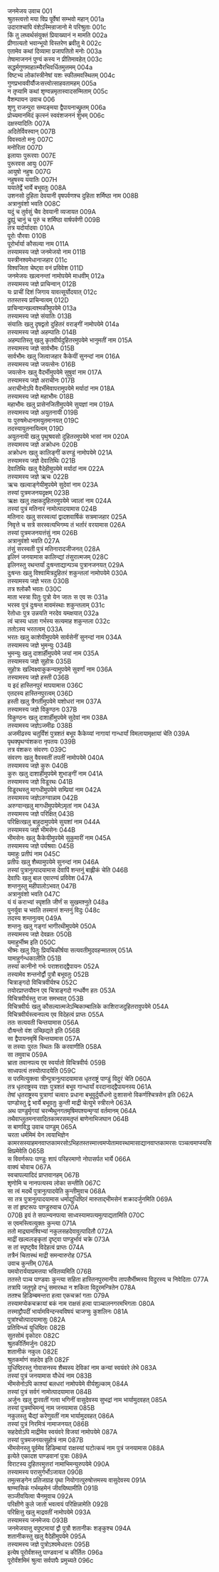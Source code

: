 जनमेजय उवाच	001  
श्रुतस्त्वत्तो मया विप्र पूर्वेषां सम्भवो महान्	001a  
उदाराश्चापि वंशेऽस्मिन्राजानो मे परिश्रुताः	001c  
किं तु लघ्वर्थसंयुक्तं प्रियाख्यानं न मामति	002a  
प्रीणात्यतो भवान्भूयो विस्तरेण ब्रवीतु मे	002c  
एतामेव कथां दिव्यामा प्रजापतितो मनोः	003a  
तेषामाजननं पुण्यं कस्य न प्रीतिमावहेत्	003c  
सद्धर्मगुणमाहात्म्यैरभिवर्धितमुत्तमम्	004a  
विष्टभ्य लोकांस्त्रीनेषां यशः स्फीतमवस्थितम्	004c  
गुणप्रभाववीर्यौजःसत्त्वोत्साहवतामहम्	005a  
न तृप्यामि कथां शृण्वन्नमृतास्वादसम्मिताम्	005c  
वैशम्पायन उवाच	006  
शृणु राजन्पुरा सम्यङ्मया द्वैपायनाच्छ्रुतम्	006a  
प्रोच्यमानमिदं कृत्स्नं स्ववंशजननं शुभम्	006c  
दक्षस्यादितिः	007A  
अदितेर्विवस्वान्	007B  
विवस्वतो मनुः	007C  
मनोरिला	007D  
इलायाः पुरूरवाः	007E  
पुरूरवस आयुः	007F  
आयुषो नहुषः	007G  
नहुषस्य ययातिः	007H  
ययातेर्द्वे भार्ये बभूवतुः	008A  
उशनसो दुहिता देवयानी वृषपर्वणश्च दुहिता शर्मिष्ठा नाम	008B  
अत्रानुवंशो भवति	008C  
यदुं च तुर्वसुं चैव देवयानी व्यजायत	009A  
द्रुह्युं चानुं च पूरुं च शर्मिष्ठा वार्षपर्वणी	009B  
तत्र यदोर्यादवाः	010A  
पूरोः पौरवाः	010B  
पूरोर्भार्या कौसल्या नाम	011A  
तस्यामस्य जज्ञे जनमेजयो नाम	011B  
यस्त्रीनश्वमेधानाजहार	011c  
विश्वजिता चेष्ट्वा वनं प्रविवेश	011D  
जनमेजयः खल्वनन्तां नामोपयेमे माधवीम्	012a  
तस्यामस्य जज्ञे प्राचिन्वान्	012B  
यः प्राचीं दिशं जिगाय यावत्सूर्योदयात्	012c  
ततस्तस्य प्राचिन्वत्वम्	012D  
प्राचिन्वान्खल्वश्मकीमुपयेमे	013a  
तस्यामस्य जज्ञे संयातिः	013B  
संयातिः खलु दृषद्वतो दुहितरं वराङ्गीं नामोपयेमे	014a  
तस्यामस्य जज्ञे अहम्पातिः	014B   
अहम्पातिस्तु खलु कृतवीर्यदुहितरमुपयेमे भानुमतीं नाम	015A  
तस्यामस्य जज्ञे सार्वभौमः	015B  
सार्वभौमः खलु जित्वाजहार कैकेयीं सुनन्दां नाम	016A  
तस्यामस्य जज्ञे जयत्सेनः	016B  
जयत्सेनः खलु वैदर्भीमुपयेमे सुषुवां नाम	017A  
तस्यामस्य जज्ञे अराचीनः	017B  
अराचीनोऽपि वैदर्भीमेवापरामुपयेमे मर्यादां नाम	018A  
तस्यामस्य जज्ञे महाभौमः	018B  
महाभौमः खलु प्रासेनजितीमुपयेमे सुयज्ञां नाम	019A  
तस्यामस्य जज्ञे अयुतनायी	019B  
यः पुरुषमेधानामयुतमानयत्	019C  
तदस्यायुतनायित्वम्	019D  
अयुतनायी खलु पृथुश्रवसो दुहितरमुपयेमे भासां नाम	020A  
तस्यामस्य जज्ञे अक्रोधनः	020B  
अक्रोधनः खलु कालिङ्गीं करण्डुं नामोपयेमे	021A  
तस्यामस्य जज्ञे देवातिथिः	021B  
देवातिथिः खलु वैदेहीमुपयेमे मर्यादां नाम	022A  
तस्यामस्य जज्ञे ऋचः	022B  
ऋचः खल्वाङ्गेयीमुपयेमे सुदेवां नाम	023A  
तस्यां पुत्रमजनयदृक्षम्	023B  
ऋक्षः खलु तक्षकदुहितरमुपयेमे ज्वालां नाम	024A  
तस्यां पुत्रं मतिनारं नामोत्पादयामास	024B  
मतिनारः खलु सरस्वत्यां द्वादशवार्षिकं सत्रमाजहार	025A  
निवृत्ते च सत्रे सरस्वत्यभिगम्य तं भर्तारं वरयामास	026A  
तस्यां पुत्रमजनयत्तंसुं नाम	026B  
अत्रानुवंशो भवति	027A  
तंसुं सरस्वती पुत्रं मतिनारादजीजनत्	028A  
इलिनं जनयामास कालिन्द्यां तंसुरात्मजम्	028C  
इलिनस्तु रथन्तर्यां दुःषन्ताद्यान्पञ्च पुत्रानजनयत्	029A  
दुःषन्तः खलु विश्वामित्रदुहितरं शकुन्तलां नामोपयेमे	030A  
तस्यामस्य जज्ञे भरतः	030B  
तत्र श्लोकौ भवतः	030C  
माता भस्त्रा पितुः पुत्रो येन जातः स एव सः	031a  
भरस्व पुत्रं दुःषन्त मावमंस्थाः शकुन्तलाम्	031c  
रेतोधाः पुत्र उन्नयति नरदेव यमक्षयात्	032a  
त्वं चास्य धाता गर्भस्य सत्यमाह शकुन्तला	032c  
ततोऽस्य भरतत्वम्	033A  
भरतः खलु काशेयीमुपयेमे सार्वसेनीं सुनन्दां नाम	034A  
तस्यामस्य जज्ञे भुमन्युः	034B  
भुमन्युः खलु दाशार्हीमुपयेमे जयां नाम	035A  
तस्यामस्य जज्ञे सुहोत्रः	035B  
सुहोत्रः खल्विक्ष्वाकुकन्यामुपयेमे सुवर्णां नाम	036A  
तस्यामस्य जज्ञे हस्ती	036B  
य इदं हास्तिनपुरं मापयामास	036C  
एतदस्य हास्तिनपुरत्वम्	036D  
हस्ती खलु त्रैगर्तीमुपयेमे यशोधरां नाम	037A  
तस्यामस्य जज्ञे विकुण्ठनः	037B  
विकुण्ठनः खलु दाशार्हीमुपयेमे सुदेवां नाम	038A  
तस्यामस्य जज्ञेऽजमीढः	038B  
अजमीढस्य चतुर्विंशं पुत्रशतं बभूव कैकेय्यां नागायां गान्धार्यां विमलायामृक्षायां चेति	039A  
पृथक्पृथग्वंशकरा नृपतयः	039B  
तत्र वंशकरः संवरणः	039C  
संवरणः खलु वैवस्वतीं तपतीं नामोपयेमे	040A  
तस्यामस्य जज्ञे कुरुः	040B  
कुरुः खलु दाशार्हीमुपयेमे शुभाङ्गीं नाम	041A  
तस्यामस्य जज्ञे विडूरथः	041B  
विडूरथस्तु मागधीमुपयेमे सम्प्रियां नाम	042A  
तस्यामस्य जज्ञेऽरुग्वान्नाम	042B  
अरुग्वान्खलु मागधीमुपयेमेऽमृतां नाम	043A  
तस्यामस्य जज्ञे परिक्षित्	043B  
परिक्षित्खलु बाहुदामुपयेमे सुयशां नाम	044A  
तस्यामस्य जज्ञे भीमसेनः	044B  
भीमसेनः खलु कैकेयीमुपयेमे सुकुमारीं नाम	045A  
तस्यामस्य जज्ञे पर्यश्रवाः	045B  
यमाहुः प्रतीपं नाम	045C  
प्रतीपः खलु शैब्यामुपयेमे सुनन्दां नाम	046A  
तस्यां पुत्रानुत्पादयामास देवापिं शन्तनुं बाह्लीकं चेति	046B  
देवापिः खलु बाल एवारण्यं प्रविवेश	047A  
शन्तनुस्तु महीपालोऽभवत्	047B  
अत्रानुवंशो भवति	047C  
यं यं कराभ्यां स्पृशति जीर्णं स सुखमश्नुते	048a  
पुनर्युवा च भवति तस्मात्तं शन्तनुं विदुः	048c  
तदस्य शन्तनुत्वम्	049A  
शन्तनुः खलु गङ्गां भागीरथीमुपयेमे	050A  
तस्यामस्य जज्ञे देवव्रतः	050B  
यमाहुर्भीष्म इति	050C  
भीष्मः खलु पितुः प्रियचिकीर्षया सत्यवतीमुदवहन्मातरम्	051A  
यामाहुर्गन्धकालीति	051B  
तस्यां कानीनो गर्भः पराशराद्द्वैपायनः	052A  
तस्यामेव शन्तनोर्द्वौ पुत्रौ बभूवतुः	052B  
चित्राङ्गदो विचित्रवीर्यश्च	052C  
तयोरप्राप्तयौवन एव चित्राङ्गदो गन्धर्वेण हतः	053A  
विचित्रवीर्यस्तु राजा समभवत्	053B  
विचित्रवीर्यः खलु कौसल्यात्मजेऽम्बिकाम्बालिके काशिराजदुहितरावुपयेमे	054A  
विचित्रवीर्यस्त्वनपत्य एव विदेहत्वं प्राप्तः	055A  
ततः सत्यवती चिन्तयामास	056A  
दौःषन्तो वंश उच्छिद्यते इति	056B  
सा द्वैपायनमृषिं चिन्तयामास	057A  
स तस्याः पुरतः स्थितः किं करवाणीति	058A  
सा तमुवाच	059A  
भ्राता तवानपत्य एव स्वर्यातो विचित्रवीर्यः	059B  
साध्वपत्यं तस्योत्पादयेति	059C  
स परमित्युक्त्वा त्रीन्पुत्रानुत्पादयामास धृतराष्ट्रं पाण्डुं विदुरं चेति	060A  
तत्र धृतराष्ट्रस्य राज्ञः पुत्रशतं बभूव गान्धार्यां वरदानाद्द्वैपायनस्य	061A  
तेषां धृतराष्ट्रस्य पुत्राणां चत्वारः प्रधाना बभूवुर्दुर्योधनो दुःशासनो विकर्णश्चित्रसेन इति	062A  
पाण्डोस्तु द्वे भार्ये बभूवतुः कुन्ती माद्री चेत्युभे स्त्रीरत्ने	063A  
अथ पाण्डुर्मृगयां चरन्मैथुनगतमृषिमपश्यन्मृग्यां वर्तमानम्	064A  
तथैवाप्लुतमनासादितकामरसमतृप्तं बाणेनाभिजघान	064B  
स बाणविद्ध उवाच पाण्डुम्	065A  
चरता धर्ममिमं येन त्वयाभिज्ञेन कामरसस्याहमनवाप्तकामरसोऽभिहतस्तस्मात्त्वमप्येतामवस्थामासाद्यानवाप्तकामरसः पञ्चत्वमाप्स्यसि क्षिप्रमेवेति	065B  
स विवर्णरूपः पाण्डुः शापं परिहरमाणो नोपासर्पत भार्ये	066A  
वाक्यं चोवाच	067A  
स्वचापल्यादिदं प्राप्तवानहम्	067B  
शृणोमि च नानपत्यस्य लोका सन्तीति	067C  
सा त्वं मदर्थे पुत्रानुत्पादयेति कुन्तीमुवाच	068A  
सा तत्र पुत्रानुत्पादयामास धर्माद्युधिष्ठिरं मारुताद्भीमसेनं शक्रादर्जुनमिति	069A  
स तां हृष्टरूपः पाण्डुरुवाच	070A  
070B   इयं ते सपत्न्यनपत्या
साध्वस्यामपत्यमुत्पाद्यतामिति	070C  
स एवमस्त्वित्युक्तः कुन्त्या	071A  
ततो माद्र्यामश्विभ्यां नकुलसहदेवावुत्पादितौ	072A  
माद्रीं खल्वलङ्कृतां दृष्ट्वा पाण्डुर्भावं चक्रे	073A  
स तां स्पृष्ट्वैव विदेहत्वं प्राप्तः	074A  
तत्रैनं चितास्थं माद्री समन्वारुरोह	075A  
उवाच कुन्तीम्	076A  
यमयोरार्ययाप्रमत्तया भवितव्यमिति	076B  
ततस्ते पञ्च पाण्डवाः कुन्त्या सहिता हास्तिनपुरमानीय तापसैर्भीष्मस्य विदुरस्य च निवेदिताः	077A  
तत्रापि जतुगृहे दग्धुं समारब्धा न शकिता विदुरमन्त्रितेन	078A  
ततश्च हिडिम्बमन्तरा हत्वा एकचक्रां गताः	079A  
तस्यामप्येकचक्रायां बकं नाम राक्षसं हत्वा पाञ्चालनगरमभिगताः	080A  
तस्माद्द्रौपदीं भार्यामविन्दन्स्वविषयं चाजग्मुः कुशलिनः	081A  
पुत्रांश्चोत्पादयामासुः	082A  
प्रतिविन्ध्यं युधिष्ठिरः	082B  
सुतसोमं वृकोदरः	082C  
श्रुतकीर्तिमर्जुनः	082D  
शतानीकं नकुलः	082E  
श्रुतकर्माणं सहदेव इति	082F  
युधिष्ठिरस्तु गोवासनस्य शैब्यस्य देविकां नाम कन्यां स्वयंवरे लेभे	083A  
तस्यां पुत्रं जनयामास यौधेयं नाम	083B  
भीमसेनोऽपि काश्यां बलधरां नामोपयेमे वीर्यशुल्काम्	084A  
तस्यां पुत्रं सर्वगं नामोत्पादयामास	084B  
अर्जुनः खलु द्वारवतीं गत्वा भगिनीं वासुदेवस्य सुभद्रां नाम भार्यामुदवहत्	085A  
तस्यां पुत्रमभिमन्युं नाम जनयामास	085B  
नकुलस्तु चैद्यां करेणुवतीं नाम भार्यामुदवहत्	086A  
तस्यां पुत्रं निरमित्रं नामाजनयत्	086B  
सहदेवोऽपि माद्रीमेव स्वयंवरे विजयां नामोपयेमे	087A  
तस्यां पुत्रमजनयत्सुहोत्रं नाम	087B  
भीमसेनस्तु पूर्वमेव हिडिम्बायां राक्षस्यां घटोत्कचं नाम पुत्रं जनयामास	088A  
इत्येते एकादश पाण्डवानां पुत्राः	089A  
विराटस्य दुहितरमुत्तरां नामाभिमन्युरुपयेमे	090A  
तस्यामस्य परासुर्गर्भोऽजायत	090B  
तमुत्सङ्गेन प्रतिजग्राह पृथा नियोगात्पुरुषोत्तमस्य वासुदेवस्य	091A  
षाण्मासिकं गर्भमहमेनं जीवयिष्यामीति	091B  
सञ्जीवयित्वा चैनमुवाच	092A  
परिक्षीणे कुले जातो भवत्वयं परिक्षिन्नामेति	092B  
परिक्षित्तु खलु माद्रवतीं नामोपयेमे	093A  
तस्यामस्य जनमेजयः	093B  
जनमेजयात्तु वपुष्टमायां द्वौ पुत्रौ शतानीकः शङ्कुश्च	094A  
शतानीकस्तु खलु वैदेहीमुपयेमे	095A  
तस्यामस्य जज्ञे पुत्रोऽश्वमेधदत्तः	095B  
इत्येष पूरोर्वंशस्तु पाण्डवानां च कीर्तितः	096a  
पूरोर्वंशमिमं श्रुत्वा सर्वपापैः प्रमुच्यते	096c  
